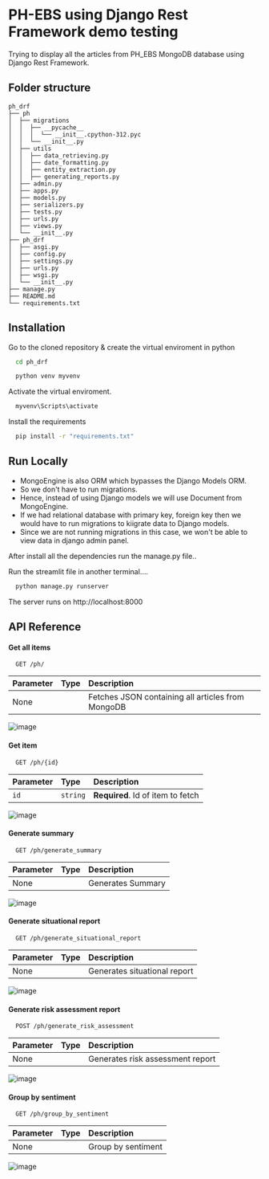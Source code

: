
# PH-EBS using Django Rest Framework demo testing

Trying to display all the articles from PH_EBS MongoDB database using Django Rest Framework.





## Folder structure
```
ph_drf
├── ph
│  ├── migrations
│  │  ├── __pycache__
│  │  │  └── __init__.cpython-312.pyc
│  │  └── __init__.py
│  ├── utils
│  │  ├── data_retrieving.py
│  │  ├── date_formatting.py
│  │  ├── entity_extraction.py
│  │  ├── generating_reports.py
│  ├── admin.py
│  ├── apps.py
│  ├── models.py
│  ├── serializers.py
│  ├── tests.py
│  ├── urls.py
│  ├── views.py
│  └── __init__.py
├── ph_drf
│  ├── asgi.py
│  ├── config.py
│  ├── settings.py
│  ├── urls.py
│  ├── wsgi.py
│  └── __init__.py
├── manage.py
├── README.md
└── requirements.txt
```
## Installation

Go to the cloned repository & create the virtual enviroment in python
```bash
  cd ph_drf
```

```bash
  python venv myvenv
```

Activate the virtual enviroment.

```bash
  myvenv\Scripts\activate
```

Install the requirements
```bash
  pip install -r "requirements.txt"
```


    
## Run Locally
- MongoEngine is also ORM which bypasses the Django Models ORM.
- So we don't have to run migrations.
- Hence, instead of using Django models we will use Document from MongoEngine.
- If we had relational database with primary key, foreign key then we would have to run migrations to kiigrate data to Django models.
- Since we are not running migrations in this case, we won't be able to view data in django admin panel.

After install all the dependencies run the manage.py file..



Run the streamlit file in another terminal....

```bash
  python manage.py runserver
```
The server runs on http://localhost:8000
## API Reference

#### Get all items

```http
  GET /ph/
```

| Parameter | Type     | Description                |
| :-------- | :------- | :------------------------- |
| None |  | Fetches JSON containing all articles from MongoDB |

![image](https://github.com/user-attachments/assets/7d128843-b15e-4199-a392-67d712b1ab78)


#### Get item

```http
  GET /ph/{id}
```

| Parameter | Type     | Description                       |
| :-------- | :------- | :-------------------------------- |
| `id`      | `string` | **Required**. Id of item to fetch |

![image](https://github.com/user-attachments/assets/138793a6-76fc-4f44-bc4c-01bc5dc4b598)



#### Generate summary
```http
  GET /ph/generate_summary
```

| Parameter | Type     | Description                |
| :-------- | :------- | :------------------------- |
| None |  | Generates Summary |

![image](https://github.com/user-attachments/assets/3c162f63-9762-4da5-8a50-fb45d402c463)


#### Generate situational report
```http
  GET /ph/generate_situational_report
```

| Parameter | Type     | Description                |
| :-------- | :------- | :------------------------- |
| None |  | Generates situational report |

![image](https://github.com/user-attachments/assets/4fdd7f21-ed92-44e7-bf8c-3c3cd0328de1)


#### Generate risk assessment report
```http
  POST /ph/generate_risk_assessment
```
| Parameter | Type     | Description                |
| :-------- | :------- | :------------------------- |
| None |  | Generates risk assessment report |


![image](https://github.com/user-attachments/assets/ea408634-02ac-47e9-ab67-b38293f62251)


#### Group by sentiment
```http
  GET /ph/group_by_sentiment
```
| Parameter | Type     | Description                |
| :-------- | :------- | :------------------------- |
| None |  | Group by sentiment |


![image](https://github.com/user-attachments/assets/f9e3f5ef-e1c4-40c9-8ef2-7d391240cbc2)




